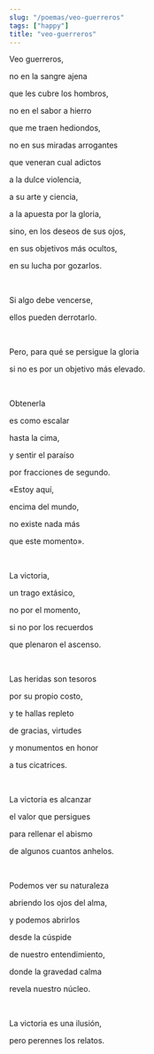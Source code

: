 ```yaml
---
slug: "/poemas/veo-guerreros"
tags: ["happy"]
title: "veo-guerreros"
---
```

Veo guerreros,

no en la sangre ajena

que les cubre los hombros,

no en el sabor a hierro

que me traen hediondos,

no en sus miradas arrogantes

que veneran cual adictos

a la dulce violencia,

a su arte y ciencia,

a la apuesta por la gloria,

sino, en los deseos de sus ojos,

en sus objetivos más ocultos,

en su lucha por gozarlos.

&nbsp;

Si algo debe vencerse,

ellos pueden derrotarlo.

&nbsp;

Pero, para qué se persigue la gloria

si no es por un objetivo más elevado.

&nbsp;

Obtenerla

es como escalar

hasta la cima,

y sentir el paraíso 

por fracciones de segundo.

«Estoy aquí, 

encima del mundo,

no existe nada más

que este momento».

&nbsp;

La victoria, 

un trago extásico,

no por el momento,

si no por los recuerdos

que plenaron el ascenso.

&nbsp;

Las heridas son tesoros

por su propio costo,

y te hallas repleto

de gracias, virtudes

y monumentos en honor

a tus cicatrices.

&nbsp;

La victoria es alcanzar

el valor que persigues

para rellenar el abismo

de algunos cuantos anhelos.

&nbsp;

Podemos ver su naturaleza

abriendo los ojos del alma,

y podemos abrirlos

desde la cúspide

de nuestro entendimiento,

donde la gravedad calma

revela nuestro núcleo.

&nbsp;

La victoria es una ilusión,

pero perennes los relatos.